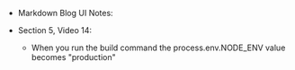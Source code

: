 - Markdown Blog UI Notes:

- Section 5, Video 14:
  - When you run the build command the process.env.NODE_ENV value becomes "production"
